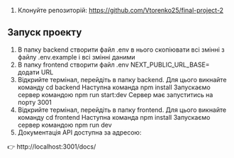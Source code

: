 
1. Клонуйте репозиторій:
   https://github.com/Vtorenko25/final-project-2


## Запуск проекту
1. В папку backend створити файл .env в нього скопіювати всі змінні з файлу .env.example 
і всі змінні даними
2. В папку frontend створити файл .env NEXT_PUBLIC_URL_BASE= додати URL
3. Відкрийте термінал, перейдіть в папку backend. Для цього викнайте команду
cd backend 
Наступна команда
npm install
Запускаємо сервер командою
npm run start:dev
Сервер має запуститись на порту 3001
4. Відкрийте термінал, перейдіть в папку frontend. Для цього викнайте команду
cd frontend
Наступна команда
npm install
Запускаємо сервер командою
npm run dev
5. Документація API доступна за адресою:

👉 http://localhost:3001/docs/












